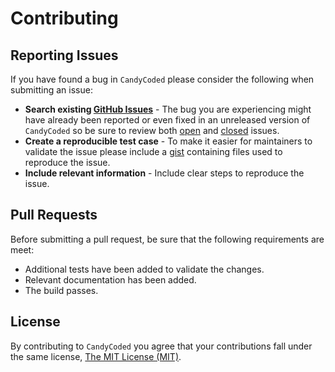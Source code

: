 # Contributing

## Reporting Issues

If you have found a bug in `CandyCoded` please consider the following when submitting an issue:

-   **Search existing [GitHub Issues](https://github.com/neogeek/CandyCoded/issues)** - The bug you are experiencing might have already been reported or even fixed in an unreleased version of `CandyCoded` so be sure to review both [open](https://github.com/neogeek/CandyCoded/issues?state=open) and [closed](https://github.com/neogeek/CandyCoded/issues?state=closed) issues.
-   **Create a reproducible test case** - To make it easier for maintainers to validate the issue please include a [gist](https://gist.github.com/) containing files used to reproduce the issue.
-   **Include relevant information** - Include clear steps to reproduce the issue.

## Pull Requests

Before submitting a pull request, be sure that the following requirements are meet:

-   Additional tests have been added to validate the changes.
-   Relevant documentation has been added.
-   The build passes.

## License

By contributing to `CandyCoded` you agree that your contributions fall under the same license, [The MIT License (MIT)](LICENSE).
